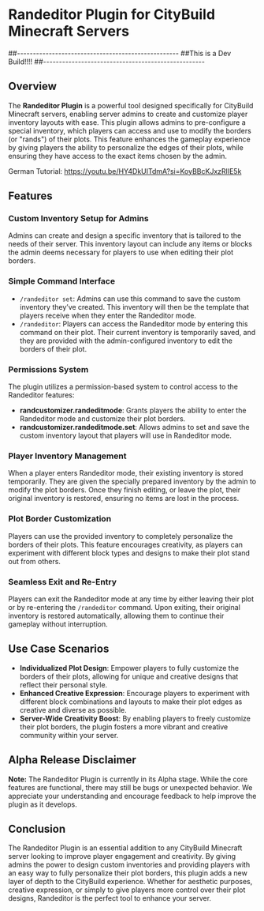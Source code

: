 # Randeditor Plugin for CityBuild Minecraft Servers

##---------------------------------------------------
##This is a Dev Build!!!!
##---------------------------------------------------

## Overview
The **Randeditor Plugin** is a powerful tool designed specifically for CityBuild Minecraft servers, enabling server admins to create and customize player inventory layouts with ease. This plugin allows admins to pre-configure a special inventory, which players can access and use to modify the borders (or "rands") of their plots. This feature enhances the gameplay experience by giving players the ability to personalize the edges of their plots, while ensuring they have access to the exact items chosen by the admin.

German Tutorial:
https://youtu.be/HY4DkUITdmA?si=KoyBBcKJxzRlIE5k
## Features

### Custom Inventory Setup for Admins
Admins can create and design a specific inventory that is tailored to the needs of their server. This inventory layout can include any items or blocks the admin deems necessary for players to use when editing their plot borders.

### Simple Command Interface
<ul>
  <li>
    <code>/randeditor set</code>: Admins can use this command to save the custom inventory they’ve created. This inventory will then be the template that players receive when they enter the Randeditor mode.
  </li>
  <li>
    <code>/randeditor</code>: Players can access the Randeditor mode by entering this command on their plot. Their current inventory is temporarily saved, and they are provided with the admin-configured inventory to edit the borders of their plot.
  </li>
</ul>

### Permissions System
The plugin utilizes a permission-based system to control access to the Randeditor features:
<ul>
  <li>
    <strong>randcustomizer.randeditmode</strong>: Grants players the ability to enter the Randeditor mode and customize their plot borders.
  </li>
  <li>
    <strong>randcustomizer.randeditmode.set</strong>: Allows admins to set and save the custom inventory layout that players will use in Randeditor mode.
  </li>
</ul>

### Player Inventory Management
When a player enters Randeditor mode, their existing inventory is stored temporarily. They are given the specially prepared inventory by the admin to modify the plot borders. Once they finish editing, or leave the plot, their original inventory is restored, ensuring no items are lost in the process.

### Plot Border Customization
Players can use the provided inventory to completely personalize the borders of their plots. This feature encourages creativity, as players can experiment with different block types and designs to make their plot stand out from others.

### Seamless Exit and Re-Entry
Players can exit the Randeditor mode at any time by either leaving their plot or by re-entering the <code>/randeditor</code> command. Upon exiting, their original inventory is restored automatically, allowing them to continue their gameplay without interruption.

## Use Case Scenarios
<ul>
  <li>
    <strong>Individualized Plot Design</strong>: Empower players to fully customize the borders of their plots, allowing for unique and creative designs that reflect their personal style.
  </li>
  <li>
    <strong>Enhanced Creative Expression</strong>: Encourage players to experiment with different block combinations and layouts to make their plot edges as creative and diverse as possible.
  </li>
  <li>
    <strong>Server-Wide Creativity Boost</strong>: By enabling players to freely customize their plot borders, the plugin fosters a more vibrant and creative community within your server.
  </li>
</ul>

## Alpha Release Disclaimer
<p>
  <strong>Note:</strong> The Randeditor Plugin is currently in its Alpha stage. While the core features are functional, there may still be bugs or unexpected behavior. We appreciate your understanding and encourage feedback to help improve the plugin as it develops.
</p>

## Conclusion
The Randeditor Plugin is an essential addition to any CityBuild Minecraft server looking to improve player engagement and creativity. By giving admins the power to design custom inventories and providing players with an easy way to fully personalize their plot borders, this plugin adds a new layer of depth to the CityBuild experience. Whether for aesthetic purposes, creative expression, or simply to give players more control over their plot designs, Randeditor is the perfect tool to enhance your server.
